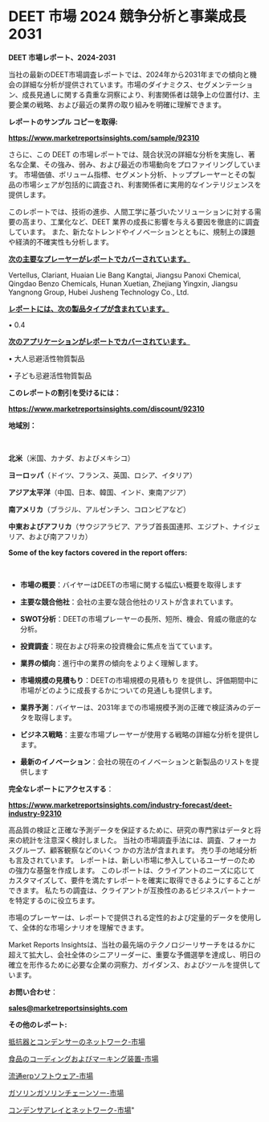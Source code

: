 # DEET 市場 2024 競争分析と事業成長 2031

<strong>DEET 市場レポート、2024-2031</strong>

当社の最新のDEET市場調査レポートでは、2024年から2031年までの傾向と機会の詳細な分析が提供されています。市場のダイナミクス、セグメンテーション、成長見通しに関する貴重な洞察により、利害関係者は競争上の位置付け、主要企業の戦略、および最近の業界の取り組みを明確に理解できます。



<strong>レポートのサンプル コピーを取得:</strong> <a href=https://www.marketreportsinsights.com/sample/92310>

<strong><u>https://www.marketreportsinsights.com/sample/92310</u></strong></a>

さらに、この DEET の市場レポートでは、競合状況の詳細な分析を実施し、著名な企業、その強み、弱み、および最近の市場動向をプロファイリングしています。 市場価値、ボリューム指標、セグメント分析、トッププレーヤーとその製品の市場シェアが包括的に調査され、利害関係者に実用的なインテリジェンスを提供します。

このレポートでは、技術の進歩、人間工学に基づいたソリューションに対する需要の高まり、工業化など、DEET 業界の成長に影響を与える要因を徹底的に調査しています。 また、新たなトレンドやイノベーションとともに、規制上の課題や経済的不確実性も分析します。



<strong><u>次の主要なプレーヤーがレポートでカバーされています。</u></strong>

Vertellus, Clariant, Huaian Lie Bang Kangtai, Jiangsu Panoxi Chemical, Qingdao Benzo Chemicals, Hunan Xuetian, Zhejiang Yingxin, Jiangsu Yangnong Group, Hubei Jusheng Technology Co., Ltd.



<strong><u><b>レポートには、次の製品タイプが含まれています。</b></u></strong>

• 0.4



<strong><u><b>次のアプリケーションがレポートでカバーされています。</b></u></strong>

• 大人忌避活性物質製品

• 子ども忌避活性物質製品



<strong><b>このレポートの割引を受けるには：</b></strong>

<a href=https://www.marketreportsinsights.com/discount/92310>

<strong><u>https://www.marketreportsinsights.com/discount/92310</u></strong></a>



<strong>地域別：</strong>

<strong> </strong>



<strong>北米</strong>（米国、カナダ、およびメキシコ）



<strong>ヨーロッパ</strong>（ドイツ、フランス、英国、ロシア、イタリア）



<strong>アジア太平洋</strong>（中国、日本、韓国、インド、東南アジア）



<strong>南アメリカ</strong>（ブラジル、アルゼンチン、コロンビアなど）



<strong>中東およびアフリカ</strong>（サウジアラビア、アラブ首長国連邦、エジプト、ナイジェリア、および南アフリカ）



<strong>Some of the key factors covered in the report offers:</strong>

<strong> </strong>
<ul>
  <li>

<strong>市場の概要</strong>：バイヤーはDEETの市場に関する幅広い概要を取得します</li>
  <li>

<strong>主要な競合他社</strong>：会社の主要な競合他社のリストが含まれています。</li>
  <li>

<strong>SWOT分析</strong>：DEETの市場プレーヤーの長所、短所、機会、脅威の徹底的な分析。</li>
  <li>

<strong>投資調査</strong>：現在および将来の投資機会に焦点を当てています。</li>
  <li>

<strong>業界の傾向</strong>：進行中の業界の傾向をよりよく理解します。</li>
  <li>

<strong>市場規模の見積もり</strong>：DEETの市場規模の見積もり を提供し、評価期間中に市場がどのように成長するかについての見通しも提供します。</li>
  <li>

<strong>業界予測</strong>：バイヤーは、2031年までの市場規模予測の正確で検証済みのデータを取得します。</li>
  <li>

<strong>ビジネス戦略</strong>：主要な市場プレーヤーが使用する戦略の詳細な分析を提供します。</li>
  <li>

<strong>最新のイノベーション</strong>：会社の現在のイノベーションと新製品のリストを提供します</li>
</ul>


<strong>完全なレポートにアクセスする</strong>：

<a href=https://www.marketreportsinsights.com/industry-forecast/deet-industry-92310>

<strong><u>https://www.marketreportsinsights.com/industry-forecast/deet-industry-92310</u></strong></a>

高品質の検証と正確な予測データを保証するために、研究の専門家はデータと将来の統計を注意深く検討しました。 当社の市場調査手法には、調査、フォーカスグループ、顧客観察などのいくつ かの方法が含まれます。 売り手の地域分析も言及されています。 レポートは、新しい市場に参入しているユーザーのための強力な基盤を作成します。 このレポートは、クライアントのニーズに応じてカスタマイズして、要件を満たすレポートを確実に取得できるようにすることができます。 私たちの調査は、クライアントが互換性のあるビジネスパートナーを特定するのに役立ちます。

市場のプレーヤーは、レポートで提供される定性的および定量的データを使用して、全体的な市場シナリオを理解できます。

Market Reports Insightsは、当社の最先端のテクノロジーリサーチをはるかに超えて拡大し、会社全体のシニアリーダーに、重要な予備選挙を達成し、明日の確立を形作るために必要な企業の洞察力、ガイダンス、およびツールを提供しています。



<strong><b>お問い合わせ</b></strong>：

<a href=mailto:sales@marketreportsinsights.com>

<strong><u>sales@marketreportsinsights.com</u></strong></a>



<strong>その他のレポート:</strong>

<a href=https://www.linkedin.com/pulse/抵抗器とコンデンサーのネットワーク-市場-2030-年までの需要に焦点を当てた-2023-年調査レポート-pr-news-hub-dgg8f/>抵抗器とコンデンサーのネットワーク-市場</a>

<a href=https://www.linkedin.com/pulse/食品のコーディングおよびマーキング装置-市場-2023-最新の-cagr-th5sf/>食品のコーディングおよびマーキング装置-市場</a>

<a href=https://www.linkedin.com/pulse/流通erpソフトウェア-市場-2023-収益と成長ドライバー-2030-axihf/>流通erpソフトウェア-市場</a>

<a href=https://www.linkedin.com/pulse/ガソリンガソリンチェーンソー-市場-2023-swot-分析と成長率-rwvxf/>ガソリンガソリンチェーンソー-市場</a>

<a href=https://www.linkedin.com/pulse/コンデンサアレイとネットワーク-市場-2023-推進要因と成長機会-2030-sjogf/>コンデンサアレイとネットワーク-市場</a>"
